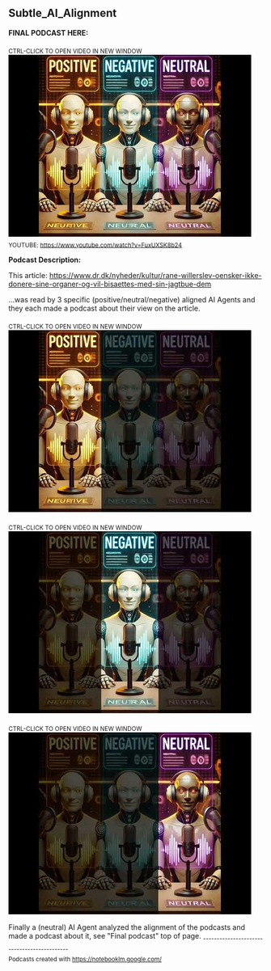 ## Subtle_AI_Alignment

**FINAL PODCAST HERE:**

<sub>CTRL-CLICK TO OPEN VIDEO IN NEW WINDOW</sub>  
[![Watch the video](./img/3i1.jpg)](https://www.youtube.com/watch?v=FuxUXSK8b24)  
<sub>YOUTUBE: https://www.youtube.com/watch?v=FuxUXSK8b24</sub>

**Podcast Description:**

This article: https://www.dr.dk/nyheder/kultur/rane-willerslev-oensker-ikke-donere-sine-organer-og-vil-bisaettes-med-sin-jagtbue-dem

...was read by 3 specific (positive/neutral/negative) aligned AI Agents and they each made a podcast about their view on the article.


<sub>CTRL-CLICK TO OPEN VIDEO IN NEW WINDOW</sub>  
[![Watch the video](./img/u_pos.jpg)](https://www.youtube.com/watch?v=DP-OncGwBFg) 

<sub>CTRL-CLICK TO OPEN VIDEO IN NEW WINDOW</sub>  
[![Watch the video](./img/u_neg.jpg)](https://www.youtube.com/watch?v=yAylWahs86A) 

<sub>CTRL-CLICK TO OPEN VIDEO IN NEW WINDOW</sub>  
[![Watch the video](./img/u_neu.jpg)](https://www.youtube.com/watch?v=lOzLq_Y7PfU) 

Finally a (neutral) AI Agent analyzed the alignment of the podcasts and made a podcast about it, see "Final podcast" top of page.
<sub>--------------------------------------------  
Podcasts created with https://notebooklm.google.com/</sub>
